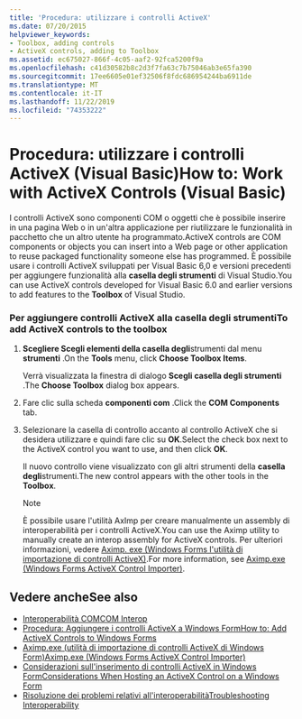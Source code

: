 ```yaml
---
title: 'Procedura: utilizzare i controlli ActiveX'
ms.date: 07/20/2015
helpviewer_keywords:
- Toolbox, adding controls
- ActiveX controls, adding to Toolbox
ms.assetid: ec675027-866f-4c05-aaf2-92fca5200f9a
ms.openlocfilehash: c41d30582b8c2d3f7fa63c7b75046ab3e65fa390
ms.sourcegitcommit: 17ee6605e01ef32506f8fdc686954244ba6911de
ms.translationtype: MT
ms.contentlocale: it-IT
ms.lasthandoff: 11/22/2019
ms.locfileid: "74353222"
---
```

# <a name="how-to-work-with-activex-controls-visual-basic"></a><span data-ttu-id="4a8f3-102">Procedura: utilizzare i controlli ActiveX (Visual Basic)</span><span class="sxs-lookup"><span data-stu-id="4a8f3-102">How to: Work with ActiveX Controls (Visual Basic)</span></span>
<span data-ttu-id="4a8f3-103">I controlli ActiveX sono componenti COM o oggetti che è possibile inserire in una pagina Web o in un'altra applicazione per riutilizzare le funzionalità in pacchetto che un altro utente ha programmato.</span><span class="sxs-lookup"><span data-stu-id="4a8f3-103">ActiveX controls are COM components or objects you can insert into a Web page or other application to reuse packaged functionality someone else has programmed.</span></span> <span data-ttu-id="4a8f3-104">È possibile usare i controlli ActiveX sviluppati per Visual Basic 6,0 e versioni precedenti per aggiungere funzionalità alla **casella degli strumenti** di Visual Studio.</span><span class="sxs-lookup"><span data-stu-id="4a8f3-104">You can use ActiveX controls developed for Visual Basic 6.0 and earlier versions to add features to the **Toolbox** of Visual Studio.</span></span>  
  
### <a name="to-add-activex-controls-to-the-toolbox"></a><span data-ttu-id="4a8f3-105">Per aggiungere controlli ActiveX alla casella degli strumenti</span><span class="sxs-lookup"><span data-stu-id="4a8f3-105">To add ActiveX controls to the toolbox</span></span>  
  
1. <span data-ttu-id="4a8f3-106">**Scegliere Scegli elementi della casella degli**strumenti dal menu **strumenti** .</span><span class="sxs-lookup"><span data-stu-id="4a8f3-106">On the **Tools** menu, click **Choose Toolbox Items**.</span></span>  
  
     <span data-ttu-id="4a8f3-107">Verrà visualizzata la finestra di dialogo **Scegli casella degli strumenti** .</span><span class="sxs-lookup"><span data-stu-id="4a8f3-107">The **Choose Toolbox** dialog box appears.</span></span>  
  
2. <span data-ttu-id="4a8f3-108">Fare clic sulla scheda **componenti com** .</span><span class="sxs-lookup"><span data-stu-id="4a8f3-108">Click the **COM Components** tab.</span></span>  
  
3. <span data-ttu-id="4a8f3-109">Selezionare la casella di controllo accanto al controllo ActiveX che si desidera utilizzare e quindi fare clic su **OK**.</span><span class="sxs-lookup"><span data-stu-id="4a8f3-109">Select the check box next to the ActiveX control you want to use, and then click **OK**.</span></span>  
  
     <span data-ttu-id="4a8f3-110">Il nuovo controllo viene visualizzato con gli altri strumenti della **casella degli**strumenti.</span><span class="sxs-lookup"><span data-stu-id="4a8f3-110">The new control appears with the other tools in the **Toolbox**.</span></span>  
  
    > [!NOTE]
    > <span data-ttu-id="4a8f3-111">È possibile usare l'utilità AxImp per creare manualmente un assembly di interoperabilità per i controlli ActiveX.</span><span class="sxs-lookup"><span data-stu-id="4a8f3-111">You can use the Aximp utility to manually create an interop assembly for ActiveX controls.</span></span> <span data-ttu-id="4a8f3-112">Per ulteriori informazioni, vedere [Aximp. exe (Windows Forms l'utilità di importazione di controlli ActiveX)](../../../framework/tools/aximp-exe-windows-forms-activex-control-importer.md).</span><span class="sxs-lookup"><span data-stu-id="4a8f3-112">For more information, see [Aximp.exe (Windows Forms ActiveX Control Importer)](../../../framework/tools/aximp-exe-windows-forms-activex-control-importer.md).</span></span>  
  
## <a name="see-also"></a><span data-ttu-id="4a8f3-113">Vedere anche</span><span class="sxs-lookup"><span data-stu-id="4a8f3-113">See also</span></span>

- [<span data-ttu-id="4a8f3-114">Interoperabilità COM</span><span class="sxs-lookup"><span data-stu-id="4a8f3-114">COM Interop</span></span>](../../../visual-basic/programming-guide/com-interop/index.md)
- [<span data-ttu-id="4a8f3-115">Procedura: Aggiungere i controlli ActiveX a Windows Form</span><span class="sxs-lookup"><span data-stu-id="4a8f3-115">How to: Add ActiveX Controls to Windows Forms</span></span>](../../../framework/winforms/controls/how-to-add-activex-controls-to-windows-forms.md)
- [<span data-ttu-id="4a8f3-116">Aximp.exe (utilità di importazione di controlli ActiveX di Windows Form)</span><span class="sxs-lookup"><span data-stu-id="4a8f3-116">Aximp.exe (Windows Forms ActiveX Control Importer)</span></span>](../../../framework/tools/aximp-exe-windows-forms-activex-control-importer.md)
- [<span data-ttu-id="4a8f3-117">Considerazioni sull'inserimento di controlli ActiveX in Windows Form</span><span class="sxs-lookup"><span data-stu-id="4a8f3-117">Considerations When Hosting an ActiveX Control on a Windows Form</span></span>](../../../framework/winforms/controls/considerations-when-hosting-an-activex-control-on-a-windows-form.md)
- [<span data-ttu-id="4a8f3-118">Risoluzione dei problemi relativi all'interoperabilità</span><span class="sxs-lookup"><span data-stu-id="4a8f3-118">Troubleshooting Interoperability</span></span>](../../../visual-basic/programming-guide/com-interop/troubleshooting-interoperability.md)
